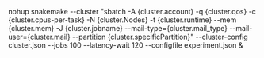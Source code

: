 nohup snakemake --cluster "sbatch -A {cluster.account} -q {cluster.qos} -c {cluster.cpus-per-task} -N {cluster.Nodes}  -t {cluster.runtime} --mem {cluster.mem} -J {cluster.jobname} --mail-type={cluster.mail_type} --mail-user={cluster.mail} --partition {cluster.specificPartition}" --cluster-config cluster.json --jobs 100 --latency-wait 120 --configfile experiment.json &
